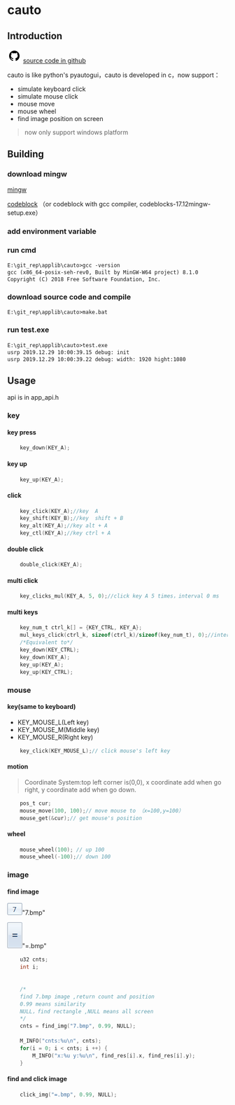 # cauto

## Introduction

![github](../img/github.png)
[source code in github](https://github.com/zyongzhangyong/cauto)

cauto is like python's pyautogui，cauto is developed in c，now support：

* simulate keyboard click
* simulate mouse click
* mouse move
* mouse wheel 
* find image position on screen 

>now only support windows platform 

## Building

### download mingw

   [mingw](https://sourceforge.net/projects/mingw-w64/files/latest/download)

   [codeblock](http://www.codeblocks.org/downloads/26)
（or codeblock with gcc compiler, codeblocks-17.12mingw-setup.exe）

### add environment variable

### run cmd

```
E:\git_rep\applib\cauto>gcc -version
gcc (x86_64-posix-seh-rev0, Built by MinGW-W64 project) 8.1.0
Copyright (C) 2018 Free Software Foundation, Inc.
```

### download source code and compile 

```
E:\git_rep\applib\cauto>make.bat
```

### run test.exe

```
E:\git_rep\applib\cauto>test.exe
usrp 2019.12.29 10:00:39.15 debug: init
usrp 2019.12.29 10:00:39.22 debug: width: 1920 hight:1080
```


## Usage 

api is in app_api.h

### key

#### key press

```c
	key_down(KEY_A);
```

#### key up

```c
	key_up(KEY_A);
```

#### click 

```c
	key_click(KEY_A);//key  A
	key_shift(KEY_B);//key  shift + B
	key_alt(KEY_A);//key alt + A
	key_ctl(KEY_A);//key ctrl + A
```

#### double click 

```c
    double_click(KEY_A);
```

#### multi click

```c
	key_clicks_mul(KEY_A, 5, 0);//click key A 5 times，interval 0 ms
```

#### multi keys

```c
	key_num_t ctrl_k[] = {KEY_CTRL, KEY_A};
	mul_keys_click(ctrl_k, sizeof(ctrl_k)/sizeof(key_num_t), 0);//interval 0 ms
	/*Equivalent to*/
	key_down(KEY_CTRL);
	key_down(KEY_A);
	key_up(KEY_A);
	key_up(KEY_CTRL);
```

### mouse 

#### key(same to keyboard)

* KEY_MOUSE_L(Left key) 
* KEY_MOUSE_M(Middle key) 
* KEY_MOUSE_R(Right key)

```c
	key_click(KEY_MOUSE_L);// click mouse's left key
```

#### motion 

>Coordinate System:top left corner is(0,0), x coordinate  add when go right, y coordinate add when go down.

```c
	pos_t cur;
	mouse_move(100, 100);// move mouse to （x=100,y=100）
	mouse_get(&cur);// get mouse's position 
```

#### wheel
 
```c
	mouse_wheel(100); // up 100
	mouse_wheel(-100);// down 100
```

### image 

#### find image 


![7.img](../img/7.bmp)"7.bmp"

![.img](../img/=.bmp)"=.bmp"

```c
	u32 cnts;
	int i;


	/*
	find 7.bmp image ,return count and position 
	0.99 means similarity
	NULL，find rectangle ,NULL means all screen 
	*/
	cnts = find_img("7.bmp", 0.99, NULL);

	M_INFO("cnts:%u\n", cnts);
	for(i = 0; i < cnts; i ++) {
		M_INFO("x:%u y:%u\n", find_res[i].x, find_res[i].y);
	}
```

#### find and click image 

```c
	click_img("=.bmp", 0.99, NULL);
```

